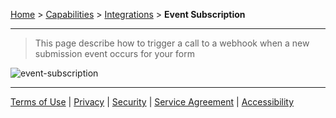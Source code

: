 [Home](index) > [Capabilities](Capabilities) > [Integrations](Integrations) > **Event Subscription** 
***  

> This page describe how to trigger a call to a webhook when a new submission event occurs for your form  

![event-subscription](images/event-sub.png)
***
[Terms of Use](Terms-of-Use) | [Privacy](Privacy) | [Security](Security) | [Service Agreement](Service-Agreement) | [Accessibility](Accessibility)

